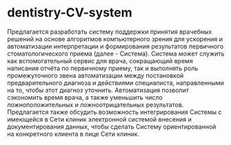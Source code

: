 # dentistry-CV-system
Предлагается разработать систему поддержки принятия врачебных решений на основе алгоритмов компьютерного зрения для ускорения и автоматизации интерпретации и формирования результатов первичного стоматологического приема (далее - Система). Система может служить как вспомогательный сервис для врача, сокращающий время написания отчёта по первичному приему, так и выполнять роль промежуточного звена автоматизации между постановкой предварительного диагноза и действиями специалиста, направленными на то, чтобы этот диагноз уточнить. Автоматизация позволит сэкономить время врача, а также уменьшить число ложноположительных и ложноотрицательных результатов. Предлагается также обсудить возможность интегрирования Системы с имеющейся в Сети клиник электронной системой внесения и документирования данных, чтобы сделать Систему ориентированной на конкретного клиента в лице Сети клиник.

